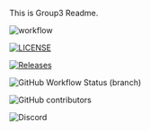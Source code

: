 This is Group3 Readme.

![workflow](https://github.com/Pie3215/DevOps-group3/actions/workflows/main.yml/badge.svg)

[![LICENSE](https://img.shields.io/github/license/Pie3215/DevOps-group3.svg?style=flat-square)](https://github.com/Pie3215/DevOps-group3/blob/master/LICENSE)

[![Releases](https://img.shields.io/github/release/Pie3215/DevOps-group3/all.svg?style=flat-square)](https://github.com/Pie3215/DevOps-group3/releases)

![GitHub Workflow Status (branch)](https://img.shields.io/github/workflow/status/Pie3215/DevOps-group3/main.yml/develop?style=flat-square)

![GitHub contributors](https://img.shields.io/github/contributors/Pie3215/DevOps-group3)

![Discord](https://img.shields.io/discord/1198848454215082054)

